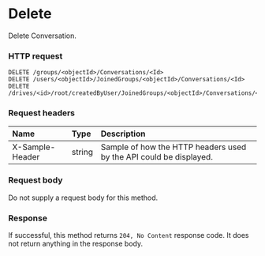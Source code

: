 # Delete

Delete Conversation.
### HTTP request
```http
DELETE /groups/<objectId>/Conversations/<Id>
DELETE /users/<objectId>/JoinedGroups/<objectId>/Conversations/<Id>
DELETE /drives/<id>/root/createdByUser/JoinedGroups/<objectId>/Conversations/<Id>

```
### Request headers
| Name       | Type | Description|
|:---------------|:--------|:----------|
| X-Sample-Header  | string  | Sample of how the HTTP headers used by the API could be displayed.|

### Request body
Do not supply a request body for this method.


### Response
If successful, this method returns `204, No Content` response code. It does not return anything in the response body.


<!-- uuid: 053a1da2-93dc-43ad-af24-682bf66335ef
2015-10-09 17:14:36 UTC -->